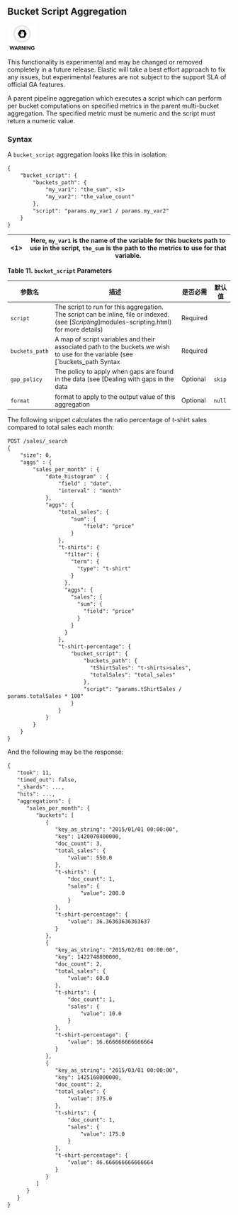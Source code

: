 ## Bucket Script Aggregation

![Warning](/images/icons/warning.png)

This functionality is experimental and may be changed or removed completely in a future release. Elastic will take a best effort approach to fix any issues, but experimental features are not subject to the support SLA of official GA features.

A parent pipeline aggregation which executes a script which can perform per bucket computations on specified metrics in the parent multi-bucket aggregation. The specified metric must be numeric and the script must return a numeric value.

### Syntax

A `bucket_script` aggregation looks like this in isolation:
    
    
    {
        "bucket_script": {
            "buckets_path": {
                "my_var1": "the_sum", <1>
                "my_var2": "the_value_count"
            },
            "script": "params.my_var1 / params.my_var2"
        }
    }

<1>| Here, `my_var1` is the name of the variable for this buckets path to use in the script, `the_sum` is the path to the metrics to use for that variable.     
---|---  
  
**Table 11. `bucket_script` Parameters**

参数名|描述|是否必需|默认值   
---|---|---|---    
`script`| The script to run for this aggregation. The script can be inline, file or indexed. (see [_Scripting_]modules-scripting.html) for more details)| Required|     
`buckets_path`| A map of script variables and their associated path to the buckets we wish to use for the variable (see [`buckets_path Syntax| Required|     
`gap_policy`| The policy to apply when gaps are found in the data (see [Dealing with gaps in the data| Optional| `skip`    
`format`| format to apply to the output value of this aggregation| Optional| `null`  
  
  


The following snippet calculates the ratio percentage of t-shirt sales compared to total sales each month:
    
    
    POST /sales/_search
    {
        "size": 0,
        "aggs" : {
            "sales_per_month" : {
                "date_histogram" : {
                    "field" : "date",
                    "interval" : "month"
                },
                "aggs": {
                    "total_sales": {
                        "sum": {
                            "field": "price"
                        }
                    },
                    "t-shirts": {
                      "filter": {
                        "term": {
                          "type": "t-shirt"
                        }
                      },
                      "aggs": {
                        "sales": {
                          "sum": {
                            "field": "price"
                          }
                        }
                      }
                    },
                    "t-shirt-percentage": {
                        "bucket_script": {
                            "buckets_path": {
                              "tShirtSales": "t-shirts>sales",
                              "totalSales": "total_sales"
                            },
                            "script": "params.tShirtSales / params.totalSales * 100"
                        }
                    }
                }
            }
        }
    }

And the following may be the response:
    
    
    {
       "took": 11,
       "timed_out": false,
       "_shards": ...,
       "hits": ...,
       "aggregations": {
          "sales_per_month": {
             "buckets": [
                {
                   "key_as_string": "2015/01/01 00:00:00",
                   "key": 1420070400000,
                   "doc_count": 3,
                   "total_sales": {
                       "value": 550.0
                   },
                   "t-shirts": {
                       "doc_count": 1,
                       "sales": {
                           "value": 200.0
                       }
                   },
                   "t-shirt-percentage": {
                       "value": 36.36363636363637
                   }
                },
                {
                   "key_as_string": "2015/02/01 00:00:00",
                   "key": 1422748800000,
                   "doc_count": 2,
                   "total_sales": {
                       "value": 60.0
                   },
                   "t-shirts": {
                       "doc_count": 1,
                       "sales": {
                           "value": 10.0
                       }
                   },
                   "t-shirt-percentage": {
                       "value": 16.666666666666664
                   }
                },
                {
                   "key_as_string": "2015/03/01 00:00:00",
                   "key": 1425168000000,
                   "doc_count": 2,
                   "total_sales": {
                       "value": 375.0
                   },
                   "t-shirts": {
                       "doc_count": 1,
                       "sales": {
                           "value": 175.0
                       }
                   },
                   "t-shirt-percentage": {
                       "value": 46.666666666666664
                   }
                }
             ]
          }
       }
    }
